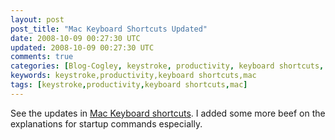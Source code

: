 ```yaml
---           
layout: post
post_title: "Mac Keyboard Shortcuts Updated"
date: 2008-10-09 00:27:30 UTC
updated: 2008-10-09 00:27:30 UTC
comments: true
categories: [Blog-Cogley, keystroke, productivity, keyboard shortcuts, mac]
keywords: keystroke,productivity,keyboard shortcuts,mac
tags: [keystroke,productivity,keyboard shortcuts,mac]
---
```

 
See the updates in [Mac Keyboard shortcuts](http://rick.cogley.info/goodies/reference/rick-cogley-mac-keyboard-shortcuts.php). I added some more beef on the explanations for startup commands especially. <br /><br />